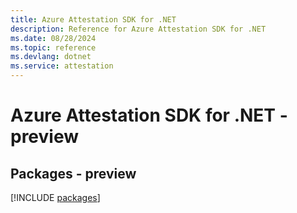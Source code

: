 ```yaml
---
title: Azure Attestation SDK for .NET
description: Reference for Azure Attestation SDK for .NET
ms.date: 08/28/2024
ms.topic: reference
ms.devlang: dotnet
ms.service: attestation
---
```

# Azure Attestation SDK for .NET - preview
## Packages - preview
[!INCLUDE [packages](attestation-index.md)]